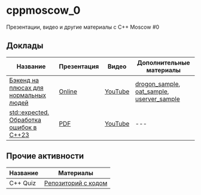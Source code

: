 # cppmoscow_0

Презентации, видео и другие материалы с C++ Moscow #0

## Доклады

| Название | Презентация | Видео | Дополнительные материалы |
| -------- | ----------- | ----- | ------------------------ |
| [Бэкенд на плюсах для нормальных людей](https://github.com/cppmoscow/backend_for_sane_people) | [Online](https://cppmoscow.com/backend_for_sane_people) | [YouTube](https://youtu.be/NLdvFr3tSuY?si=cWi2fROW8MkHecd0) | [drogon_sample](https://github.com/cppmoscow/drogon_sample), [oat_sample](https://github.com/cppmoscow/oat_sample), [userver_sample](https://github.com/cppmoscow/userver_sample) |
| [std::expected. Обработка ошибок в C++23](https://github.com/cppmoscow/exceptions_handling_in_cpp23) | [PDF](https://github.com/cppmoscow/exceptions_handling_in_cpp23/blob/main/slides.pdf) | [YouTube](https://youtu.be/PdRWkw2kaqE?si=xDSOhXrNNFC0rmI7) | --- |

## Прочие активности

| Название | Материалы |
| -------- | --------- |
| C++ Quiz | [Репозиторий с кодом](https://github.com/cppmoscow/quiz_snippets_0) |
